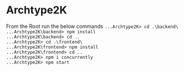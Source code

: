 # Archtype2K

From the Root run the below commands 
`...Archtype2K> cd .\backend\` </br>
`...Archtype2K\backend> npm install` </br>
`...Archtype2K\backend> cd ..` </br>
`...Archtype2K> cd .\frontend\` </br>
`...Archtype2K\frontend> npm install` </br>
`...Archtype2K\frontend> cd ..` </br>
`...Archtype2K> npm i concurrently` </br>
`...Archtype2K> npm start` </br>